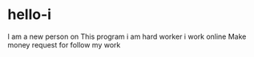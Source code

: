 # hello-i
I am a new person on This program i am hard worker i work online Make money request for follow my work
